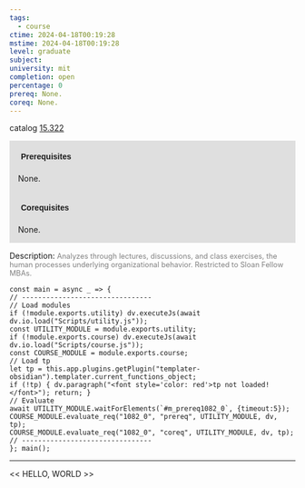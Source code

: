 ```yaml
---
tags:
  - course
ctime: 2024-04-18T00:19:28
mstime: 2024-04-18T00:19:28
level: graduate
subject: 
university: mit
completion: open
percentage: 0
prereq: None.
coreq: None.
---
```


catalog [15.322](http://student.mit.edu/catalog/m15b.html#15.322)

<span style="display: block; padding: 15px; background-color: rgb(100, 100, 100, 0.2);"><font id="m_prereq1082_0" style="display: block; font-family: Arial, sans-serif; font-weight: bold; padding: 5px">Prerequisites</font><br><span id="prereq1082_0">None.</span></span>
<span style="display: block; padding: 15px; background-color: rgb(100, 100, 100, 0.2);"><font id="m_coreq1082_0" style="display: block; font-family: Arial, sans-serif; font-weight: bold; padding: 5px">Corequisites</font><br><span id="coreq1082_0">None.</span></span>

<font style="">Description:</font>
<font style="color: grey; font-size: 0.8rem;">Analyzes through lectures, discussions, and class exercises, the human processes underlying organizational behavior. Restricted to Sloan Fellow MBAs.</font>

```dataviewjs
const main = async _ => {
// --------------------------------
// Load modules
if (!module.exports.utility) dv.executeJs(await dv.io.load("Scripts/utility.js"));
const UTILITY_MODULE = module.exports.utility;
if (!module.exports.course) dv.executeJs(await dv.io.load("Scripts/course.js"));
const COURSE_MODULE = module.exports.course;
// Load tp
let tp = this.app.plugins.getPlugin("templater-obsidian").templater.current_functions_object;
if (!tp) { dv.paragraph("<font style='color: red'>tp not loaded!</font>"); return; }
// Evaluate
await UTILITY_MODULE.waitForElements(`#m_prereq1082_0`, {timeout:5});
COURSE_MODULE.evaluate_req("1082_0", "prereq", UTILITY_MODULE, dv, tp);
COURSE_MODULE.evaluate_req("1082_0", "coreq", UTILITY_MODULE, dv, tp);
// --------------------------------
}; main();
```

---

<< HELLO, WORLD >>
